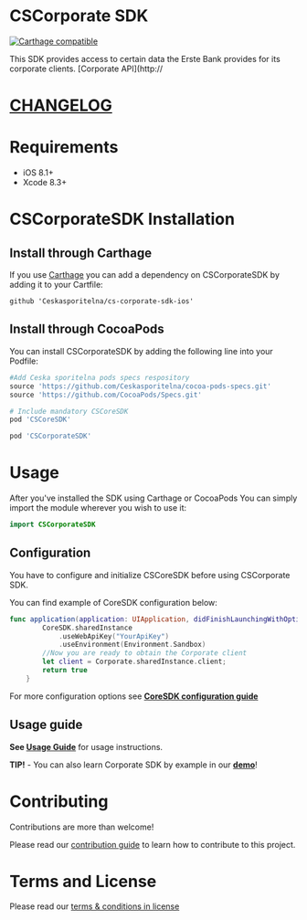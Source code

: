 # CSCorporate SDK

[![Carthage compatible](https://img.shields.io/badge/Carthage-compatible-4BC51D.svg?style=flat)](https://github.com/Carthage/Carthage)

This SDK provides access to certain data the Erste Bank provides for its corporate clients. [Corporate API](http://

# [CHANGELOG](CHANGELOG.md)

# Requirements

- iOS 8.1+
- Xcode 8.3+

# CSCorporateSDK Installation

## Install through Carthage

If you use [Carthage](https://github.com/Carthage/Carthage) you can add a dependency on CSCorporateSDK by adding it to your Cartfile:

```
github 'Ceskasporitelna/cs-corporate-sdk-ios'
```

## Install through CocoaPods

You can install CSCorporateSDK by adding the following line into your Podfile:

```ruby
#Add Ceska sporitelna pods specs respository
source 'https://github.com/Ceskasporitelna/cocoa-pods-specs.git'
source 'https://github.com/CocoaPods/Specs.git'

# Include mandatory CSCoreSDK
pod 'CSCoreSDK'

pod 'CSCorporateSDK'
```

# Usage

After you've installed the SDK using Carthage or CocoaPods You can simply import the module wherever you wish to use it:

```swift
import CSCorporateSDK
```

## Configuration

You have to configure and initialize CSCoreSDK before using CSCorporate SDK.

You can find example of CoreSDK configuration below:

```swift
func application(application: UIApplication, didFinishLaunchingWithOptions launchOptions: [NSObject: AnyObject]?) -> Bool {
        CoreSDK.sharedInstance
            .useWebApiKey("YourApiKey")
            .useEnvironment(Environment.Sandbox)
        //Now you are ready to obtain the Corporate client
        let client = Corporate.sharedInstance.client;
        return true
    }
```

For more configuration options see **[CoreSDK configuration guide](https://github.com/Ceskasporitelna/cs-core-sdk-ios/blob/master/docs/configuration.md)**

## Usage guide

**See [Usage Guide](./docs/corporate.md)** for usage instructions.

**TIP!** - You can also learn Corporate SDK by example in our [**demo**](https://github.com/Ceskasporitelna/csas-sdk-demo-ios)!

# Contributing

Contributions are more than welcome!

Please read our [contribution guide](CONTRIBUTING.md) to learn how to contribute to this project.

# Terms and License

Please read our [terms & conditions in license](LICENSE.md)
